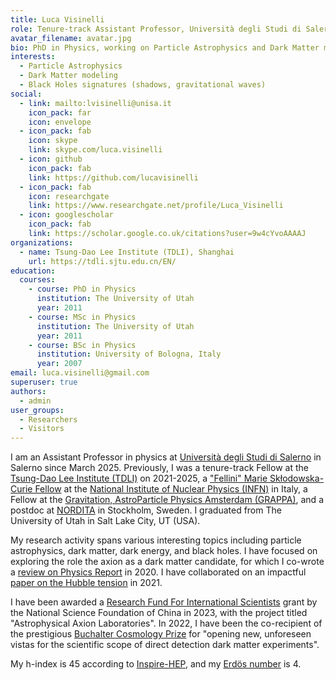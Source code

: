 ```yaml
---
title: Luca Visinelli
role: Tenure-track Assistant Professor, Università degli Studi di Salerno.
avatar_filename: avatar.jpg
bio: PhD in Physics, working on Particle Astrophysics and Dark Matter modeling.
interests:
  - Particle Astrophysics
  - Dark Matter modeling
  - Black Holes signatures (shadows, gravitational waves)
social:
  - link: mailto:lvisinelli@unisa.it
    icon_pack: far
    icon: envelope
  - icon_pack: fab
    icon: skype
    link: skype.com/luca.visinelli
  - icon: github
    icon_pack: fab
    link: https://github.com/lucavisinelli
  - icon_pack: fab
    icon: researchgate
    link: https://www.researchgate.net/profile/Luca_Visinelli
  - icon: googlescholar
    icon_pack: fab
    link: https://scholar.google.co.uk/citations?user=9w4cYvoAAAAJ
organizations:
  - name: Tsung-Dao Lee Institute (TDLI), Shanghai
    url: https://tdli.sjtu.edu.cn/EN/
education:
  courses:
    - course: PhD in Physics
      institution: The University of Utah
      year: 2011
    - course: MSc in Physics
      institution: The University of Utah
      year: 2011
    - course: BSc in Physics
      institution: University of Bologna, Italy
      year: 2007
email: luca.visinelli@gmail.com
superuser: true
authors:
  - admin
user_groups:
  - Researchers
  - Visitors
---
```

I am an Assistant Professor in physics at [Università degli Studi di Salerno](https://corsi.unisa.it/fisica/home) in Salerno since March 2025. Previously, I was a tenure-track Fellow at the [Tsung-Dao Lee Institute (TDLI)](https://tdli.sjtu.edu.cn/EN/) on 2021-2025, a ["Fellini" Marie Skłodowska-Curie Fellow](https://web.infn.it/fellini/) at the [National Institute of Nuclear Physics (INFN)](http://w3.lnf.infn.it/?lang=en) in Italy, a Fellow at the [Gravitation, AstroParticle Physics Amsterdam (GRAPPA)](https://grappa.amsterdam), and a postdoc at [NORDITA](https://www.nordita.org) in Stockholm, Sweden. I graduated from The University of Utah in Salt Lake City, UT (USA).

My research activity spans various interesting topics including particle astrophysics, dark matter, dark energy, and black holes. I have focused on exploring the role the axion as a dark matter candidate, for which I co-wrote a [review on Physics Report](https://www.sciencedirect.com/science/article/abs/pii/S0370157320302477?via%3Dihub) in 2020. I have collaborated on an impactful [paper on the Hubble tension](https://iopscience.iop.org/article/10.1088/1361-6382/ac086d) in 2021.

I have been awarded a [Research Fund For International Scientists](https://www.nsfc.gov.cn/english/site_1/international/D5/2021/04-02/231.html) grant by the National Science Foundation of China in 2023, with the project titled "Astrophysical Axion Laboratories". In 2022, I have been the co-recipient of the prestigious [Buchalter Cosmology Prize](http://www.buchaltercosmologyprize.org) for "opening new, unforeseen vistas for the scientific scope of direct detection dark matter experiments".

My h-index is 45 according to [Inspire-HEP](https://inspirehep.net/authors/1269953), and my [Erdös number](https://mathscinet.ams.org/mathscinet/collaborationDistance.html) is 4.
